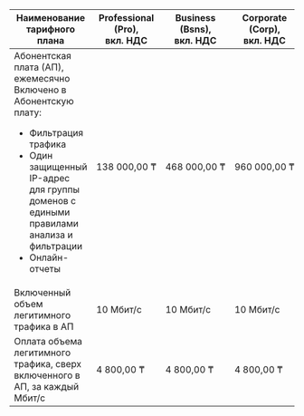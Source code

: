 | Наименование тарифного плана | Professional<br/>(Pro),<br>вкл. НДС | Business<br/>(Bsns),<br>вкл. НДС | Corporate<br/>(Corp),<br>вкл. НДС | Enterprise<br/>(ENT) |
| --- | --- | --- | --- | --- |
| Абонентская плата (АП), ежемесячно<br />Включено в Абонентскую плату: <ul> <li>Фильтрация трафика</li> <li>Один защищенный IP-адрес для группы доменов с едиными правилами анализа и фильтрации</li> <li>Онлайн-отчеты</li> </ul> | 138&nbsp;000,00&nbsp;₸ | 468&nbsp;000,00&nbsp;₸ | 960&nbsp;000,00&nbsp;₸ | Рассчитывается индивидуально |
| Включенный объем легитимного трафика в АП | 10 Мбит/с | 10 Мбит/с | 10 Мбит/с | Рассчитывается индивидуально |
| Оплата объема легитимного трафика, сверх включенного в АП, за каждый Мбит/с | 4&nbsp;800,00&nbsp;₸ | 4&nbsp;800,00&nbsp;₸ | 4&nbsp;800,00&nbsp;₸ | Рассчитывается индивидуально |
